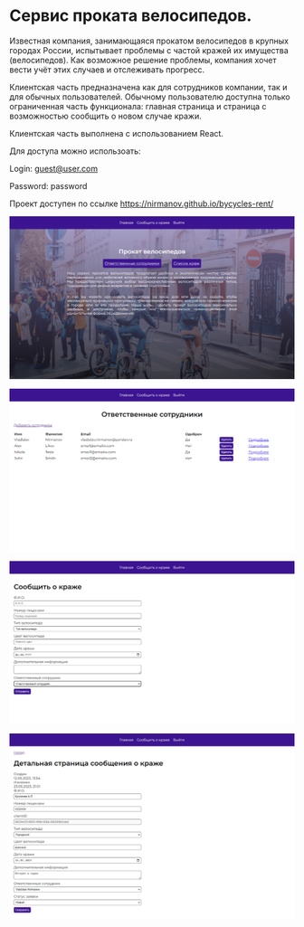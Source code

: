 # Сервис проката велосипедов.

Известная компания, занимающаяся прокатом велосипедов в крупных городах России, испытывает проблемы с частой кражей их имущества (велосипедов). Как возможное решение проблемы, компания хочет вести учёт этих случаев и отслеживать прогресс.

Клиентская часть предназначена как для сотрудников компании, так и для обычных пользователей. Обычному пользователю доступна только ограниченная часть функционала: главная страница и страница с возможностью сообщить о новом случае кражи.

Клиентская часть выполнена c использованием React.

Для доступа можно использоать:

Login: guest@user.com

Password: password

Проект доступен по ссылке https://nirmanov.github.io/bycycles-rent/

![Image](https://github.com/nirmanov/bycycles-rent/raw/master/pic/4.png)

![Image](https://github.com/nirmanov/bycycles-rent/raw/master/pic/3.png)

![Image](https://github.com/nirmanov/bycycles-rent/raw/master/pic/2.png)

![Image](https://github.com/nirmanov/bycycles-rent/raw/master/pic/1.png)
